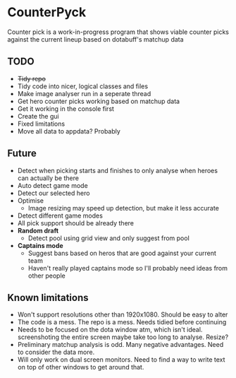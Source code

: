 CounterPyck
===========

Counter pick is a work-in-progress program that shows viable counter picks against the current lineup based on dotabuff's matchup data

TODO
--------
- ~~Tidy repo~~
- Tidy code into nicer, logical classes and files
- Make image analyser run in a seperate thread
- Get hero counter picks working based on matchup data
- Get it working in the console first
- Create the gui
- Fixed limitations
- Move all data to appdata? Probably

Future
---------
- Detect when picking starts and finishes to only analyse when heroes can actually be there
- Auto detect game mode
- Detect our selected hero
- Optimise
    - Image resizing may speed up detection, but make it less accurate
- Detect different game modes
- All pick support should be already there
- **Random draft**
    - Detect pool using grid view and only suggest from pool
- **Captains mode**
    - Suggest bans based on heros that are good against your current team
    - Haven't really played captains mode so I'll probably need ideas from other people


Known limitations
--------------
- Won't support resolutions other than 1920x1080. Should be easy to alter
- The code is a mess. The repo is a mess. Needs tidied before continuing
- Needs to be focused on the dota window atm, which isn't ideal. screenshoting the entire screen maybe take too long to analyse. Resize?
- Preliminary matchup analysis is odd. Many negative advantages. Need to consider the data more.
- Will only work on dual screen monitors. Need to find a way to write text on top of other windows to get around that.

